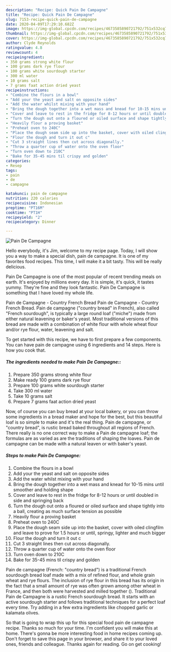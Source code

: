```yaml
---
description: "Recipe: Quick Pain De Campagne"
title: "Recipe: Quick Pain De Campagne"
slug: 7153-recipe-quick-pain-de-campagne
date: 2020-04-09T17:29:10.682Z
image: https://img-global.cpcdn.com/recipes/4673585890721792/751x532cq70/pain-de-campagne-recipe-main-photo.jpg
thumbnail: https://img-global.cpcdn.com/recipes/4673585890721792/751x532cq70/pain-de-campagne-recipe-main-photo.jpg
cover: https://img-global.cpcdn.com/recipes/4673585890721792/751x532cq70/pain-de-campagne-recipe-main-photo.jpg
author: Clyde Reynolds
ratingvalue: 4.8
reviewcount: 4
recipeingredient:
- 350 grams strong white flour
- 100 grams dark rye flour
- 100 grams white sourdough starter
- 300 ml water
- 10 grams salt
- 7 grams faat action dried yeast
recipeinstructions:
- "Combine the flours in a bowl"
- "Add your the yeast and salt on opposite sides"
- "Add the water whilst mixing with your hand"
- "Bring the dough together into a wet mass and knead for 10-15 mins until smoother and holding shape"
- "Cover and leave to rest in the fridge for 8-12 hours or until doubled in side and springing back"
- "Turn the dough out onto a floured or oiled surface and shape tightly into a ball, creating as much surface tension as possible"
- "Heavily flour a proving basket"
- "Preheat oven to 240C"
- "Place the dough seam side up into the basket, cover with oiled clingfilm and leave to prove for 1.5 hours or until, springy, lighter and much  bigger"
- "Flour the dough and turn it out c"
- "Cut 3 straight lines then cut across diagonally."
- "Throw a quarter cup of water onto the oven floor"
- "Turn oven down to 210C"
- "Bake for 35-45 mins til crispy and golden"
categories:
- Resep
tags:
- pain
- de
- campagne

katakunci: pain de campagne
nutrition: 220 calories
recipecuisine: Indonesian
preptime: "PT16M"
cooktime: "PT1H"
recipeyield: "2"
recipecategory: Dinner

---
```



![Pain De Campagne](https://img-global.cpcdn.com/recipes/4673585890721792/751x532cq70/pain-de-campagne-recipe-main-photo.jpg)

Hello everybody, it's Jim, welcome to my recipe page. Today, I will show you a way to make a special dish, pain de campagne. It is one of my favorites food recipes. This time, I will make it a bit tasty. This will be really delicious.

Pain De Campagne is one of the most popular of recent trending meals on earth. It's enjoyed by millions every day. It is simple, it's quick, it tastes yummy. They're fine and they look fantastic. Pain De Campagne is something that I have loved my whole life.

Pain de Campagne - Country French Bread Pain de Campagne - Country French Bread. Pain de campagne (&#34;country bread&#34; in French), also called &#34;French sourdough&#34;, is typically a large round loaf (&#34;miche&#34;) made from either natural leavening or baker&#39;s yeast. Most traditional versions of this bread are made with a combination of white flour with whole wheat flour and/or rye flour, water, leavening and salt.


To get started with this recipe, we have to first prepare a few components. You can have pain de campagne using 6 ingredients and 14 steps. Here is how you cook that.

##### The ingredients needed to make Pain De Campagne::

1. Prepare 350 grams strong white flour
1. Make ready 100 grams dark rye flour
1. Prepare 100 grams white sourdough starter
1. Take 300 ml water
1. Take 10 grams salt
1. Prepare 7 grams faat action dried yeast


Now, of course you can buy bread at your local bakery, or you can throw some ingredients in a bread maker and hope for the best, but this beautiful loaf is so simple to make and it&#39;s the real thing. Pain de campagne, or &#34;country bread&#34;, is rustic bread baked throughout all regions of French. There really is no one correct way to make a Pain de campagne loaf; the formulas are as varied as are the traditions of shaping the loaves. Pain de campagne can be made with a natural leaven or with baker&#39;s yeast. 

##### Steps to make Pain De Campagne:

1. Combine the flours in a bowl
1. Add your the yeast and salt on opposite sides
1. Add the water whilst mixing with your hand
1. Bring the dough together into a wet mass and knead for 10-15 mins until smoother and holding shape
1. Cover and leave to rest in the fridge for 8-12 hours or until doubled in side and springing back
1. Turn the dough out onto a floured or oiled surface and shape tightly into a ball, creating as much surface tension as possible
1. Heavily flour a proving basket
1. Preheat oven to 240C
1. Place the dough seam side up into the basket, cover with oiled clingfilm and leave to prove for 1.5 hours or until, springy, lighter and much  bigger
1. Flour the dough and turn it out c
1. Cut 3 straight lines then cut across diagonally.
1. Throw a quarter cup of water onto the oven floor
1. Turn oven down to 210C
1. Bake for 35-45 mins til crispy and golden


Pain de campagne (French: &#34;country bread&#34;) is a traditional French sourdough bread loaf made with a mix of refined flour, and whole grain wheat and rye flours. The inclusion of rye flour in this bread has its origin in the fact that a small amount of rye was often grown among other wheat in France, and then both were harvested and milled together (). Traditional Pain de Campagne is a rustic French sourdough bread. It starts with an active sourdough starter and follows traditional techniques for a perfect loaf every time. Try adding in a few extra ingredients like chopped garlic or kalamata olives. 

So that is going to wrap this up for this special food pain de campagne recipe. Thanks so much for your time. I'm confident you will make this at home. There's gonna be more interesting food in home recipes coming up. Don't forget to save this page in your browser, and share it to your loved ones, friends and colleague. Thanks again for reading. Go on get cooking!
